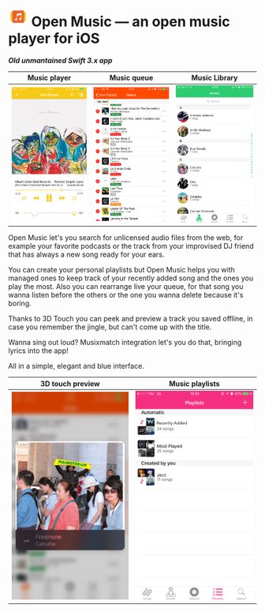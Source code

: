 # <img src="./appIcon.png"  width="40px" height="40px" style="border-radius: 25%;"> Open Music — an open music player for iOS

***Old unmantained Swift 3.x app***

Music player | Music queue | Music Library
:-----------:|:-----------:|:-------------:
![Music player](./imgs/om-1.png)  |  ![Music queue](./imgs/om-2.png)  |  ![Music library](./imgs/om-3.png)

Open Music let's you search for unlicensed audio files from the web, for example your favorite podcasts or the track from your improvised DJ friend that has always a new song ready for your ears.

You can create your personal playlists but Open Music helps you with managed ones to keep track of your recently added song and the ones you play the most. Also you can rearrange live your queue, for that song you wanna listen before the others or the one you wanna delete because it's boring.

Thanks to 3D Touch you can peek and preview a track you saved offline, in case you remember the jingle, but can't come up with the title.

Wanna sing out loud? Musixmatch integration let's you do that, bringing lyrics into the app!

All in a simple, elegant and blue interface.

3D touch preview | Music playlists
:-----------:|:-----------:
![3D touch preview](./imgs/om-4.png)  |  ![Music playlists](./imgs/om-5.png)
